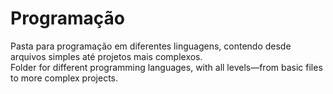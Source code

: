 # Programação
Pasta para programação em diferentes linguagens, contendo desde arquivos simples até projetos mais complexos.  
Folder for different programming languages, with all levels—from basic files to more complex projects.
